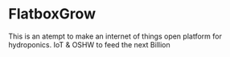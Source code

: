 # FlatboxGrow
This is an atempt to make an internet of things open platform for hydroponics. IoT &amp; OSHW to feed the next Billion

